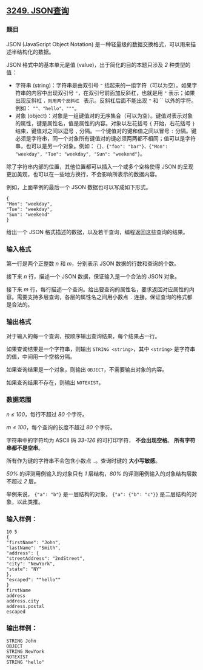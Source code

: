 ## [3249. JSON查询](https://www.acwing.com/problem/content/3252/)

### 题目

JSON (JavaScript Object Notation) 是一种轻量级的数据交换格式，可以用来描述半结构化的数据。

JSON 格式中的基本单元是值 (value)，出于简化的目的本题只涉及 *2* 种类型的值：

- 字符串 (string)：字符串是由双引号 `"` 括起来的一组字符（可以为空）。如果字符串的内容中出现双引号 `"`，在双引号前面加反斜杠，也就是用 `"` 表示；如果出现反斜杠 ``，则用两个反斜杠 `` 表示。反斜杠后面不能出现 `"` 和 `` 以外的字符。例如： `""、"hello"、"""`。
- 对象 (object)：对象是一组键值对的无序集合（可以为空）。键值对表示对象的属性，键是属性名，值是属性的内容。对象以左花括号 `{` 开始，右花括号 `}` 结束，键值对之间以逗号 `,` 分隔。一个键值对的键和值之间以冒号 `:` 分隔。键必须是字符串，同一个对象所有键值对的键必须两两都不相同；值可以是字符串，也可以是另一个对象。例如： `{}、{"foo": "bar"}、{"Mon": "weekday", "Tue": "weekday", "Sun": "weekend"}`。

除了字符串内部的位置，其他位置都可以插入一个或多个空格使得 JSON 的呈现更加美观，也可以在一些地方换行，不会影响所表示的数据内容。

例如，上面举例的最后一个 JSON 数据也可以写成如下形式。

```
{
"Mon": "weekday",
"Tue": "weekday",
"Sun": "weekend"
}
```

给出一个 JSON 格式描述的数据，以及若干查询，编程返回这些查询的结果。

### 输入格式

第一行是两个正整数 *n* 和 *m*，分别表示 JSON 数据的行数和查询的个数。

接下来 *n* 行，描述一个 JSON 数据，保证输入是一个合法的 JSON 对象。

接下来 *m* 行，每行描述一个查询。给出要查询的属性名，要求返回对应属性的内容。需要支持多层查询，各层的属性名之间用小数点 `.` 连接。保证查询的格式都是合法的。

### 输出格式

对于输入的每一个查询，按顺序输出查询结果，每个结果占一行。

如果查询结果是一个字符串，则输出 `STRING <string>`，其中 `<string>` 是字符串的值，中间用一个空格分隔。

如果查询结果是一个对象，则输出 `OBJECT`，不需要输出对象的内容。

如果查询结果不存在，则输出 `NOTEXIST`。

### 数据范围

*n ≤ 100*，每行不超过 *80* 个字符。

*m ≤ 100*，每个查询的长度不超过 *80* 个字符。

字符串中的字符均为 ASCII 码 *33-126* 的可打印字符， **不会出现空格**。 **所有字符串都不是空串**。

所有作为键的字符串不会包含小数点 `.`。查询时键的 **大小写敏感**。

*50%* 的评测用例输入的对象只有 *1* 层结构，*80%* 的评测用例输入的对象结构层数不超过 *2* 层。

举例来说， `{"a": "b"}` 是一层结构的对象， `{"a": {"b": "c"}}` 是二层结构的对象，以此类推。

### 输入样例：

```
10 5
{
"firstName": "John",
"lastName": "Smith",
"address": {
"streetAddress": "2ndStreet",
"city": "NewYork",
"state": "NY"
},
"escaped": ""hello""
}
firstName
address
address.city
address.postal
escaped
```

### 输出样例：

```
STRING John
OBJECT
STRING NewYork
NOTEXIST
STRING "hello"
```
